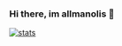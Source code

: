 ### Hi there, im allmanolis 👋

[![stats](https://github-readme-stats.vercel.app/api?username=allmanolis)](https://github-readme-stats.vercel.app/api?username=allmanolis)

